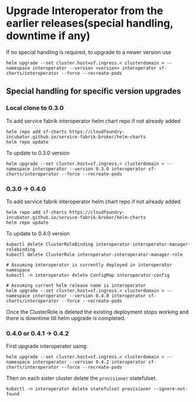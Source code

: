 # Upgrade Interoperator from the earlier releases(special handling, downtime if any)

If no special handling is required, to upgrade to a newer version use
```shell
helm upgrade --set cluster.host=sf.ingress.< clusterdomain > --namespace interoperator --version <version> interoperator sf-charts/interoperator --force --recreate-pods
```

## Special handling for specific version upgrades

### Local clone to 0.3.0

To add service fabrik interoperator helm chart repo if not already added
```shell
helm repo add sf-charts https://cloudfoundry-incubator.github.io/service-fabrik-broker/helm-charts
helm repo update
```

To update to 0.3.0 version
```shell
helm upgrade --set cluster.host=sf.ingress.< clusterdomain > --namespace interoperator --version 0.3.0 interoperator sf-charts/interoperator --force --recreate-pods
```


### 0.3.0 -> 0.4.0

To add service fabrik interoperator helm chart repo if not already added
```shell
helm repo add sf-charts https://cloudfoundry-incubator.github.io/service-fabrik-broker/helm-charts
helm repo update
```

To update to 0.4.0 version
```shell
kubectl delete ClusterRoleBinding interoperator-interoperator-manager-rolebinding
kubectl delete ClusterRole interoperator-interoperator-manager-role

# Assuming interoperator is currently deployed in interoperator namespace
kubectl -n interoperator delete ConfigMap interoperator-config

# Assuming current helm release name is interoperator 
helm upgrade --set cluster.host=sf.ingress.< clusterdomain > --namespace interoperator --version 0.4.0 interoperator sf-charts/interoperator --force --recreate-pods
```
Once the ClusterRole is deleted the existing deployment stops working and there is downtime till helm upgrade is completed.

### 0.4.0 or 0.4.1 -> 0.4.2
First upgrade interoperator using:
```shell
helm upgrade --set cluster.host=sf.ingress.< clusterdomain > --namespace interoperator --version 0.4.2 interoperator sf-charts/interoperator --force --recreate-pods
```

Then on each sister cluster delete the `provisioner` statefulset.
```shell
kubectl -n interoperator delete statefulset provisioner --ignore-not-found
```